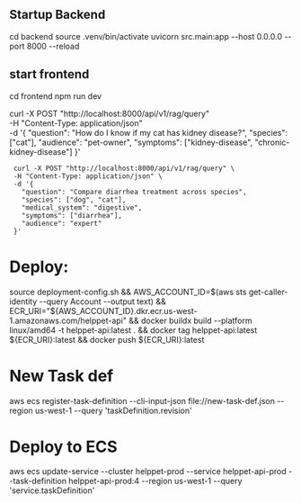 ## Startup Backend
cd backend
source .venv/bin/activate
uvicorn src.main:app --host 0.0.0.0 --port 8000 --reload


## start frontend
cd frontend
npm run dev


curl -X POST "http://localhost:8000/api/v1/rag/query" \
     -H "Content-Type: application/json" \
     -d '{
       "question": "How do I know if my cat has kidney disease?",
       "species": ["cat"],
       "audience": "pet-owner",
       "symptoms": ["kidney-disease", "chronic-kidney-disease"]
     }'


     curl -X POST "http://localhost:8000/api/v1/rag/query" \
     -H "Content-Type: application/json" \
     -d '{
       "question": "Compare diarrhea treatment across species",
       "species": ["dog", "cat"],
       "medical_system": "digestive",
       "symptoms": ["diarrhea"],
       "audience": "expert"
     }'


# Deploy:

source deployment-config.sh && AWS_ACCOUNT_ID=$(aws sts get-caller-identity --query Account --output text) && ECR_URI="${AWS_ACCOUNT_ID}.dkr.ecr.us-west-1.amazonaws.com/helppet-api" && docker buildx build --platform linux/amd64 -t helppet-api:latest . && docker tag helppet-api:latest ${ECR_URI}:latest && docker push ${ECR_URI}:latest

# New Task def
aws ecs register-task-definition --cli-input-json file://new-task-def.json --region us-west-1 --query 'taskDefinition.revision'

# Deploy to ECS
aws ecs update-service --cluster helppet-prod --service helppet-api-prod --task-definition helppet-api-prod:4 --region us-west-1 --query 'service.taskDefinition'

